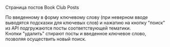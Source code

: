 Страница постов Book Club Posts  

По введенному в форму ключевому слову (при неверном вводе выводятся подсказки для ключевых слов) и нажатию на кнопку "поиск" из API подгружаются посты соответствующей тематики.  
Кнопки "удалить" стирают посты и введенное ключевое слово, позволяя осуществить новый поиск.
